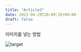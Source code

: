```yaml
---
title: "Article2"
date: 2023-04-29T20:09:32+09:00
draft: false
---
```


이미지를 넣는 방법   

![target](/images/20230225_142731.jpg)

